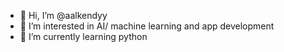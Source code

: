 - 👋 Hi, I’m @aalkendyy
- 👀 I’m interested in AI/ machine learning and app development
- 🌱 I’m currently learning python


<!---
aalkendyy/aalkendyy is a ✨ special ✨ repository because its `README.md` (this file) appears on your GitHub profile.
You can click the Preview link to take a look at your changes.
--->
